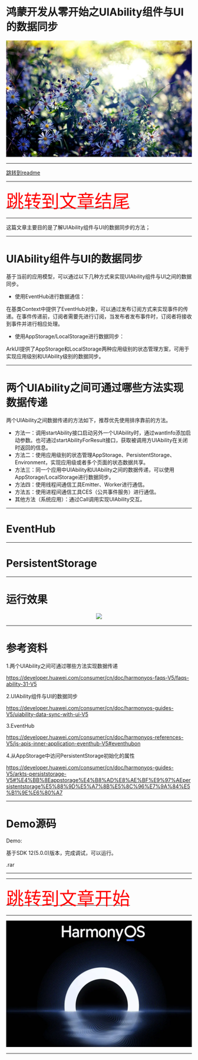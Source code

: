 # 鸿蒙开发从零开始之UIAbility组件与UI的数据同步

<img src="../image/flower_013.png">


---


[跳转到readme](https://github.com/hfreeman2008/Harmony-from-zero/blob/main/README.md)

---

[<font face='黑体' color=#ff0000 size=40 >跳转到文章结尾</font>](#Demo源码)

---

这篇文章主要目的是了解UIAbility组件与UI的数据同步的方法；

---



# UIAbility组件与UI的数据同步

基于当前的应用模型，可以通过以下几种方式来实现UIAbility组件与UI之间的数据同步。

- 使用EventHub进行数据通信：

在基类Context中提供了EventHub对象，可以通过发布订阅方式来实现事件的传递。在事件传递前，订阅者需要先进行订阅，当发布者发布事件时，订阅者将接收到事件并进行相应处理。

- 使用AppStorage/LocalStorage进行数据同步：

ArkUI提供了AppStorage和LocalStorage两种应用级别的状态管理方案，可用于实现应用级别和UIAbility级别的数据同步。

---

# 两个UIAbility之间可通过哪些方法实现数据传递

两个UIAbility之间数据传递的方法如下，推荐优先使用排序靠前的方法。

- 方法一：调用startAbility接口启动另外一个UIAbility时，通过wantInfo添加启动参数。也可通过startAbilityForResult接口，获取被调用方UIAbility在关闭时返回的信息。
- 方法二：使用应用级别的状态管理AppStorage、PersistentStorage、Environment，实现应用级或者多个页面的状态数据共享。
- 方法三：同一个应用中UIAbility和UIAbility之间的数据传递，可以使用AppStorage/LocalStorage进行数据同步。
- 方法四：使用线程间通信工具Emitter、Worker进行通信。
- 方法五：使用进程间通信工具CES（公共事件服务）进行通信。
- 其他方法（系统应用）：通过Call调用实现UIAbility交互。


---

# EventHub

---

# PersistentStorage



---

# 运行效果

<div align="center"> <img src="Basic_Services_Kit.gif" /> </div>

---

# 参考资料

1.两个UIAbility之间可通过哪些方法实现数据传递

https://developer.huawei.com/consumer/cn/doc/harmonyos-faqs-V5/faqs-ability-31-V5

2.UIAbility组件与UI的数据同步

https://developer.huawei.com/consumer/cn/doc/harmonyos-guides-V5/uiability-data-sync-with-ui-V5

3.EventHub

https://developer.huawei.com/consumer/cn/doc/harmonyos-references-V5/js-apis-inner-application-eventhub-V5#eventhubon

4.从AppStorage中访问PersistentStorage初始化的属性

https://developer.huawei.com/consumer/cn/doc/harmonyos-guides-V5/arkts-persiststorage-V5#%E4%BB%8Eappstorage%E4%B8%AD%E8%AE%BF%E9%97%AEpersistentstorage%E5%88%9D%E5%A7%8B%E5%8C%96%E7%9A%84%E5%B1%9E%E6%80%A7

---

# Demo源码

Demo:

基于SDK 12(5.0.0)版本，完成调试，可以运行。

.rar

---





---

[<font face='黑体' color=#ff0000 size=40 >跳转到文章开始</font>](#鸿蒙开发从零开始之UIAbility组件与UI的数据同步)

---

<img src="../image/harmony_os_001.png">

---

